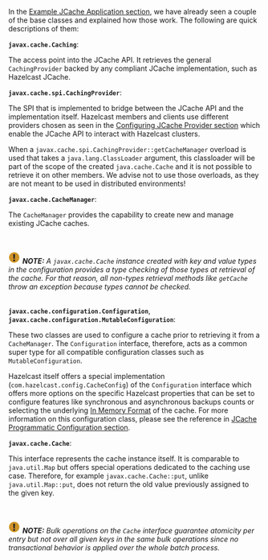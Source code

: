 
In the [Example JCache Application section](../01_Setup_and_Configuration/01_Example_JCache_Application.md), we have already seen a couple of the base classes and explained how those work. The following are quick descriptions of them:

**`javax.cache.Caching`**:

The access point into the JCache API. It retrieves the general `CachingProvider` backed by any compliant JCache
implementation, such as Hazelcast JCache.

**`javax.cache.spi.CachingProvider`**:

The SPI that is implemented to bridge between the JCache API and the implementation itself. Hazelcast members and clients use different
providers chosen as seen in the [Configuring JCache Provider section](../02_JCache_Providers/00_Configuring_JCache_Providers.md) which enable the JCache API to
interact with Hazelcast clusters.

When a `javax.cache.spi.CachingProvider::getCacheManager` overload is used that takes a `java.lang.ClassLoader` argument, this
classloader will be part of the scope of the created `java.cache.Cache` and it is not possible to retrieve it on other members.
We advise not to use those overloads, as they are not meant to be used in distributed environments!

**`javax.cache.CacheManager`**:

The `CacheManager` provides the capability to create new and manage existing JCache caches.

<br></br>
![image](../../images/NoteSmall.jpg) ***NOTE:*** *A `javax.cache.Cache` instance created with key and value types in the configuration
provides a type checking of those types at retrieval of the cache. For that reason, all non-types retrieval methods like
`getCache` throw an exception because types cannot be checked.*
<br></br>

**`javax.cache.configuration.Configuration`**, **`javax.cache.configuration.MutableConfiguration`**:

These two classes are used to configure a cache prior to retrieving it from a `CacheManager`. The `Configuration` interface,
therefore, acts as a common super type for all compatible configuration classes such as `MutableConfiguration`.

Hazelcast itself offers a special implementation (`com.hazelcast.config.CacheConfig`) of the `Configuration` interface which
offers more options on the specific Hazelcast properties that can be set to configure features like synchronous and asynchronous
backups counts or selecting the underlying [In Memory Format](/06_Distributed_Data_Structures/00_Map/03_Setting_In_Memory_Format.md) of the cache. For more information on this
configuration class, please see the reference in [JCache Programmatic Configuration section](../01_Setup_and_Configuration/02_Configuring_for_JCache.md).

**`javax.cache.Cache`**:

This interface represents the cache instance itself. It is comparable to `java.util.Map` but offers special operations dedicated
to the caching use case. Therefore, for example `javax.cache.Cache::put`, unlike `java.util.Map::put`, does not return the old
value previously assigned to the given key.

<br></br>
![image](../../images/NoteSmall.jpg) ***NOTE:*** *Bulk operations on the `Cache` interface guarantee atomicity per entry but not over
all given keys in the same bulk operations since no transactional behavior is applied over the whole batch process.*
<br></br>

